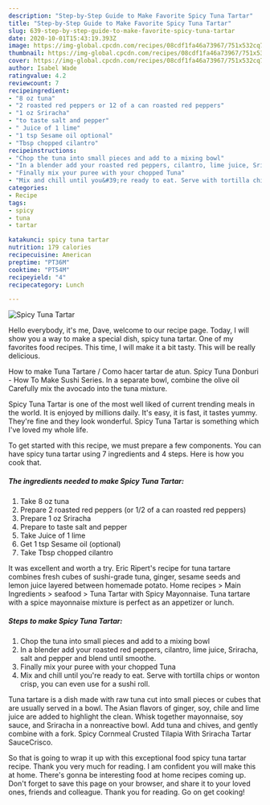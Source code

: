 ```yaml
---
description: "Step-by-Step Guide to Make Favorite Spicy Tuna Tartar"
title: "Step-by-Step Guide to Make Favorite Spicy Tuna Tartar"
slug: 639-step-by-step-guide-to-make-favorite-spicy-tuna-tartar
date: 2020-10-01T15:43:19.393Z
image: https://img-global.cpcdn.com/recipes/08cdf1fa46a73967/751x532cq70/spicy-tuna-tartar-recipe-main-photo.jpg
thumbnail: https://img-global.cpcdn.com/recipes/08cdf1fa46a73967/751x532cq70/spicy-tuna-tartar-recipe-main-photo.jpg
cover: https://img-global.cpcdn.com/recipes/08cdf1fa46a73967/751x532cq70/spicy-tuna-tartar-recipe-main-photo.jpg
author: Isabel Wade
ratingvalue: 4.2
reviewcount: 7
recipeingredient:
- "8 oz tuna"
- "2 roasted red peppers or 12 of a can roasted red peppers"
- "1 oz Sriracha"
- "to taste salt and pepper"
- " Juice of 1 lime"
- "1 tsp Sesame oil optional"
- "Tbsp chopped cilantro"
recipeinstructions:
- "Chop the tuna into small pieces and add to a mixing bowl"
- "In a blender add your roasted red peppers, cilantro, lime juice, Sriracha, salt and pepper and blend until smoothe."
- "Finally mix your puree with your chopped Tuna"
- "Mix and chill until you&#39;re ready to eat. Serve with tortilla chips or wonton crisp, you can even use for a sushi roll."
categories:
- Recipe
tags:
- spicy
- tuna
- tartar

katakunci: spicy tuna tartar 
nutrition: 179 calories
recipecuisine: American
preptime: "PT36M"
cooktime: "PT54M"
recipeyield: "4"
recipecategory: Lunch

---
```



![Spicy Tuna Tartar](https://img-global.cpcdn.com/recipes/08cdf1fa46a73967/751x532cq70/spicy-tuna-tartar-recipe-main-photo.jpg)

Hello everybody, it's me, Dave, welcome to our recipe page. Today, I will show you a way to make a special dish, spicy tuna tartar. One of my favorites food recipes. This time, I will make it a bit tasty. This will be really delicious.

How to make Tuna Tartare / Como hacer tartar de atun. Spicy Tuna Donburi - How To Make Sushi Series. In a separate bowl, combine the olive oil Carefully mix the avocado into the tuna mixture.

Spicy Tuna Tartar is one of the most well liked of current trending meals in the world. It is enjoyed by millions daily. It's easy, it is fast, it tastes yummy. They're fine and they look wonderful. Spicy Tuna Tartar is something which I've loved my whole life.


To get started with this recipe, we must prepare a few components. You can have spicy tuna tartar using 7 ingredients and 4 steps. Here is how you cook that.

<!--inarticleads1-->

##### The ingredients needed to make Spicy Tuna Tartar:

1. Take 8 oz tuna
1. Prepare 2 roasted red peppers (or 1/2 of a can roasted red peppers)
1. Prepare 1 oz Sriracha
1. Prepare to taste salt and pepper
1. Take  Juice of 1 lime
1. Get 1 tsp Sesame oil (optional)
1. Take Tbsp chopped cilantro


It was excellent and worth a try. Eric Ripert&#39;s recipe for tuna tartare combines fresh cubes of sushi-grade tuna, ginger, sesame seeds and lemon juice layered between homemade potato. Home recipes &gt; Main Ingredients &gt; seafood &gt; Tuna Tartar with Spicy Mayonnaise. Tuna tartare with a spice mayonnaise mixture is perfect as an appetizer or lunch. 

<!--inarticleads2-->

##### Steps to make Spicy Tuna Tartar:

1. Chop the tuna into small pieces and add to a mixing bowl
1. In a blender add your roasted red peppers, cilantro, lime juice, Sriracha, salt and pepper and blend until smoothe.
1. Finally mix your puree with your chopped Tuna
1. Mix and chill until you&#39;re ready to eat. Serve with tortilla chips or wonton crisp, you can even use for a sushi roll.


Tuna tartare is a dish made with raw tuna cut into small pieces or cubes that are usually served in a bowl. The Asian flavors of ginger, soy, chile and lime juice are added to highlight the clean. Whisk together mayonnaise, soy sauce, and Sriracha in a nonreactive bowl. Add tuna and chives, and gently combine with a fork. Spicy Cornmeal Crusted Tilapia With Sriracha Tartar SauceCrisco. 

So that is going to wrap it up with this exceptional food spicy tuna tartar recipe. Thank you very much for reading. I am confident you will make this at home. There's gonna be interesting food at home recipes coming up. Don't forget to save this page on your browser, and share it to your loved ones, friends and colleague. Thank you for reading. Go on get cooking!
